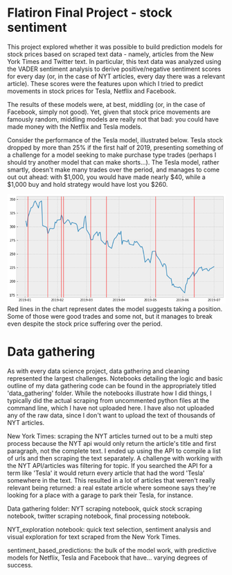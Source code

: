 # Flatiron Final Project - stock sentiment

This project explored whether it was possible to build prediction models for stock prices based on scraped text data - namely, articles from the New York Times and Twitter text. In particular, this text data was analyzed using the VADER sentiment analysis to derive positive/negative sentiment scores for every day (or, in the case of NYT articles, every day there was a relevant article). These scores were the features upon which I tried to predict movements in stock prices for Tesla, Netflix and Facebook.

The results of these models were, at best, middling (or, in the case of Facebook, simply not good). Yet, given that stock price movements are famously random, middling models are really not that bad: you could have made money with the Netflix and Tesla models.

Consider the performance of the Tesla model, illustrated below. Tesla stock dropped by more than 25% if the first half of 2019, presenting something of a challenge for a model seeking to make purchase type trades (perhaps I should try another model that can make shorts...). The Tesla model, rather smartly, doesn't make many trades over the period, and manages to come out out ahead: with $1,000, you would have made nearly $40, while a $1,000 buy and hold strategy would have lost you $260.

![Tesla model performance](https://github.com/max-miller/stock_sentiment_analyzer/blob/master/images/Tesla_performance.png?raw=true)
Red lines in the chart represent dates the model suggests taking a position. Some of those were good trades and some not, but it manages to break even despite the stock price suffering over the period.


# Data gathering
As with every data science project, data gathering and cleaning represented the largest challenges. Notebooks detailing the logic and basic outline of my data gathering code can be found in the appropriately titled 'data_gathering' folder. While the notebooks illustrate how I did things, I typically did the actual scraping from uncommented python files at the command line, which I have not uploaded here. I have also not uploaded any of the raw data, since I don't want to upload the text of thousands of NYT articles.

New York Times: scraping the NYT articles turned out to be a multi step process because the NYT api would only return the article's title and first paragraph, not the complete text. I ended up using the API to compile a list of urls and then scraping the text separately. A challenge with working with the NYT API/articles was filtering for topic. If you searched the API for a term like 'Tesla' it would return every article that had the word 'Tesla' somewhere in the text. This resulted in a lot of articles that weren't really relevant being returned: a real estate article where someone says they're looking for a place with a garage to park their Tesla, for instance.

Data gathering folder: NYT scraping notebook, quick stock scraping notebook, twitter scraping notebook, final processing notebook.



NYT_exploration notebook: quick text selection, sentiment analysis and visual exploration for text scraped from the New York Times.

sentiment_based_predictions: the bulk of the model work, with predictive models for Netflix, Tesla and Facebook that have... varying degrees of success.
